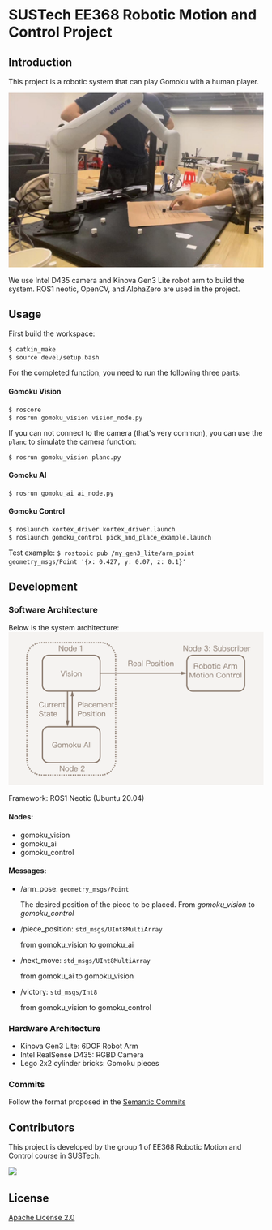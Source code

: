 # SUSTech EE368 Robotic Motion and Control Project

## Introduction

This project is a robotic system that can play Gomoku with a human player. 

![](_img/Chessing.jpg)

We use Intel D435 camera and Kinova Gen3 Lite robot arm to build the system. ROS1 neotic, OpenCV, and AlphaZero are used in the project.

## Usage 

First build the workspace:
```shell
$ catkin_make
$ source devel/setup.bash
```

For the completed function, you need to run the following three parts:

#### Gomoku Vision
```shell
$ roscore
$ rosrun gomoku_vision vision_node.py
```

If you can not connect to the camera (that's very common), you can use the `planc` to simulate the camera function:
```shell
$ rosrun gomoku_vision planc.py
```

#### Gomoku AI
```shell
$ rosrun gomoku_ai ai_node.py
```

#### Gomoku Control
```shell
$ roslaunch kortex_driver kortex_driver.launch
$ roslaunch gomoku_control pick_and_place_example.launch
```

Test example: `$ rostopic pub /my_gen3_lite/arm_point geometry_msgs/Point '{x: 0.427, y: 0.07, z: 0.1}'`


## Development
### Software Architecture

Below is the system architecture:
![architecture](_img/architecture.png)

Framework: ROS1 Neotic (Ubuntu 20.04)

#### Nodes:
- gomoku_vision
- gomoku_ai
- gomoku_control

#### Messages:

- /arm_pose: `geometry_msgs/Point`

    The desired position of the piece to be placed.
    From *gomoku_vision* to *gomoku_control*

- /piece_position: `std_msgs/UInt8MultiArray`

    from gomoku_vision to gomoku_ai

- /next_move: `std_msgs/UInt8MultiArray`

    from gomoku_ai to gomoku_vision

- /victory: `std_msgs/Int8`

    from gomoku_vision to gomoku_control


### Hardware Architecture
- Kinova Gen3 Lite: 6DOF Robot Arm
- Intel RealSense D435: RGBD Camera
- Lego 2x2 cylinder bricks: Gomoku pieces

### Commits
Follow the format proposed in the [Semantic Commits](https://gist.github.com/joshbuchea/6f47e86d2510bce28f8e7f42ae84c716)

## Contributors
This project is developed by the group 1 of EE368 Robotic Motion and Control course in SUSTech. 

<a href="https://github.com/squarezhong/SUSTech-EE368-Project/graphs/contributors">
  <img src="https://contrib.rocks/image?repo=squarezhong/SUSTech-EE368-Project" />
</a>

## License
[Apache License 2.0](LICENSE)
